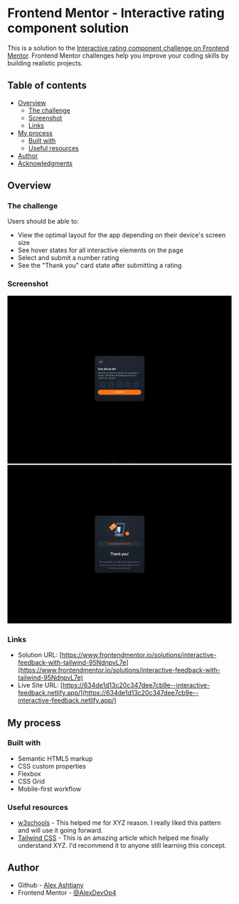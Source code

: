 # Frontend Mentor - Interactive rating component solution

This is a solution to the [Interactive rating component challenge on Frontend Mentor](https://www.frontendmentor.io/challenges/interactive-rating-component-koxpeBUmI). Frontend Mentor challenges help you improve your coding skills by building realistic projects.

## Table of contents

- [Overview](#overview)
  - [The challenge](#the-challenge)
  - [Screenshot](#screenshot)
  - [Links](#links)
- [My process](#my-process)
  - [Built with](#built-with)
  - [Useful resources](#useful-resources)
- [Author](#author)
- [Acknowledgments](#acknowledgments)


## Overview

### The challenge

Users should be able to:

- View the optimal layout for the app depending on their device's screen size
- See hover states for all interactive elements on the page
- Select and submit a number rating
- See the "Thank you" card state after submitting a rating

### Screenshot

![](./images/screenshot-howdidwedo.png)
![](./images/screenshot-results.png)

### Links

- Solution URL: [https://www.frontendmentor.io/solutions/interactive-feedback-with-tailwind-95NdnpvL7e](https://www.frontendmentor.io/solutions/interactive-feedback-with-tailwind-95NdnpvL7e)
- Live Site URL: [https://634de1d13c20c347dee7cb9e--interactive-feedback.netlify.app/](https://634de1d13c20c347dee7cb9e--interactive-feedback.netlify.app/)

## My process

### Built with

- Semantic HTML5 markup
- CSS custom properties
- Flexbox
- CSS Grid
- Mobile-first workflow

### Useful resources

- [w3schools](https://www.w3schools.com) - This helped me for XYZ reason. I really liked this pattern and will use it going forward.
- [Tailwind CSS](https://tailwindcss.com) - This is an amazing article which helped me finally understand XYZ. I'd recommend it to anyone still learning this concept.

## Author

- Github - [Alex Ashtiany](https://github.com/AlexDevOp4)
- Frontend Mentor - [@AlexDevOp4](https://www.frontendmentor.io/profile/AlexDevOp4)


